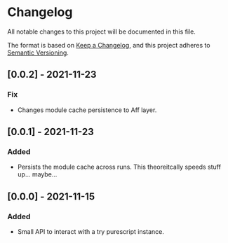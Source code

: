 # Changelog

All notable changes to this project will be documented in this file.

The format is based on [Keep a Changelog](https://keepachangelog.com/en/1.0.0/),
and this project adheres to [Semantic Versioning](https://semver.org/spec/v2.0.0.html).

## [0.0.2] - 2021-11-23

### Fix

- Changes module cache persistence to Aff layer.

## [0.0.1] - 2021-11-23

### Added

- Persists the module cache across runs. This theoreitcally speeds stuff up... maybe...

## [0.0.0] - 2021-11-15

### Added

- Small API to interact with a try purescript instance.